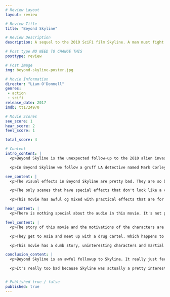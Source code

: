 ```yaml
---
# Review Layout
layout: review

# Review Title
title: "Beyond Skyline"

# Review Description
description: A sequel to the 2010 SciFi film Skyline. A man must fight the aliens invading earth to avenge his son. He must also protect mysterious girl that the aliens are after.

# Post type NO NEED TO CHANGE THIS
posttype: review

# Post Image
img: beyond-skyline-poster.jpg

# Movie Information
director: "Liam O'Donnell"
genres:
 - action
 - scifi
release_date: 2017
imdb: tt1724970

# Movie Scores
see_score: 1
hear_score: 2
feel_score: 1

total_score: 4

# Content
intro_content: |
  <p>Beyond Skyline is the unexpected follow-up to the 2010 alien invasion movie Skyline. This movie takes place during the same time as the original then continues the story from Los Angeles to rural Laos in Southern Asia. Instead of being an alien invasion movie, Beyond Skyline changes the genre up a bit. This time around the movie is more action / science fiction with some martial arts elements involved.</p>

  <p>In Beyond Skyline we follow a gruff LA detective named Mark Corley (played by Frank Grillo) who, along with his rebellious teen son Trent (played by Jonny Westen) and some other random people get abducted by aliens and have to fight their way out. The get abducted in LA and end up flying overseas to Southern Asia where they team up with some kind of drug cartel fighting the aliens.</p>

see_content: |
  <p>The visual effects in Beyond Skyline are pretty bad. They are so bad in fact, that they make it hard to tell that the rubber suits used for some of the aliens are actually practical effects or cg. I don't know if they put some cg over top of the rubber suits or what, but it looks really terrible. I didn't even know they were supposed to be practical effect until the credits of the movie where you see some bloopers of actors in the alien suits tripping and falling on set.</p>

  <p>The only scenes that have special effects that don't look like a video game are ones reused from the original Skyline. But even these scenes end up ruined by mixing them into the bad cg used for this movie. There is a particularly bad scene right at the end of the movie where the camera rotates around a human with their hand on an alien and it's very obvious that they have their hand on nothing. But then immediately after that they show that exact same alien being played by a man in a suit. WHY NOT JUST USE THAT ALIEN INSTEAD OF THE CG ONE?!</p>

  <p>This movie has awful cg mixed with practical effects that are for some reason made to look worse with cg on top. For this I have to give this a 1/3. It just takes you out of the experience, especially when at the very end you see the sets and alien suits in the bloopers and they look better than in the damn movie.</p>

hear_content: |
  <p>There is nothing special about the audio in this movie. It's not poorly done, nor is it overly exciting or engaging. It's just good enough to get the job done. I really don't have much to say about other than I wasn't offended by it in any way. So i'll be giving it a 2/3 due to it not having any glaring issues.</p>

feel_content: |
  <p>The story of this movie and the motivations of the characters are just dumb. For some reason they try to shoehorn in the characters from the first movie, but they use different actors and re-filmed a few scenes from the original movie so that you know who they are supposed to be. Those two characters continue from the end credits of Skyline where the protagonist Jarrod's brain is in an alien body and he is fighting his way out of the ship. His girlfriend is pregnant and Frank Grillo's character has to help deliver the baby and then take it with him on his journey. The baby also grows super fast because it's a magic alien baby or something.</p>

  <p>They get to Asia and meet up with a drug cartel. Which happens to have awesome martial arts masters. Oh, and also none of the aliens use guns because then they couldn't fight the aliens with their martial arts moves. Also the girl's blood has the cure to the alien powers or something. The weirdest thing to me was that you see from the alien overlord's point of view a few times and it just feels so disjointed. I have no idea why we are seeing from it's point of view, and all we see is just blue and red colors swirling around.</p>

  <p>This movie has a dumb story, uninteresting characters and martial arts just to have them. I'm sure you can see why I give it a 1/3.</p>

conclusion_content: |
  <p>Beyond Skyline is an awful followup to Skyline. It really just feels like someone who likes martial arts bought the rights to Skyline and decided they wanted to cast their favorite actors and make them fight the aliens in hand to hand combat. It's the first time i've ever seen an alien invasion movie with martial arts elements and I think I know why I've never seen one like that before.</p>

  <p>It's really too bad because Skyline was actually a pretty interesting take on an alien invasion movie and stands on it's own really well. It never needed this sequel and I kinda wish I had never seen it. Also they show bloopers during the credits, and this movie is not a comedy in any way. So that should tell you something.</p>


# Published true / false
published: true
---
```

